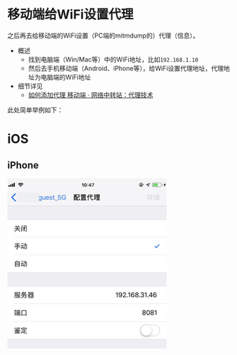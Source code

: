 # 移动端给WiFi设置代理

之后再去给移动端的WiFi设置（PC端的mitmdump的）代理（信息）。

* 概述
  * 找到电脑端（Win/Mac等）中的WiFi地址，比如`192.168.1.10`
  * 然后去手机移动端（Android、iPhone等），给WiFi设置代理地址，代理地址为电脑端的WiFi地址
* 细节详见
  * [如何添加代理 移动端 · 网络中转站：代理技术](https://book.crifan.com/books/web_transfer_proxy_tech/website/add_proxy/mobile/)

此处简单举例如下：

# iOS

## iPhone

![ios_iphone_wifi_proxy](../../assets/img/ios_iphone_wifi_proxy.png)
